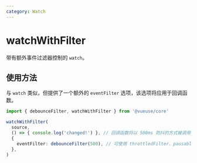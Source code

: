 ```yaml
---
category: Watch
---
```


# watchWithFilter

带有额外事件过滤器控制的 `watch`。

## 使用方法

与 `watch` 类似，但提供了一个额外的 `eventFilter` 选项，该选项将应用于回调函数。

```ts
import { debounceFilter, watchWithFilter } from '@vueuse/core'

watchWithFilter(
  source,
  () => { console.log('changed!') }, // 回调函数将以 500ms 防抖的方式被调用
  {
    eventFilter: debounceFilter(500), // 可使用 throttledFilter、pausableFilter 或自定义过滤器
  },
)
```
